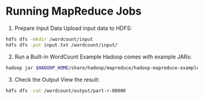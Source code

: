 # Running MapReduce Jobs

1. Prepare Input Data Upload input data to HDFS:

  ```bash
  hdfs dfs -mkdir /wordcount/input
  hdfs dfs -put input.txt /wordcount/input/
  ```

2. Run a Built-in WordCount Example Hadoop comes with example JARs:
 
 ```bash
 hadoop jar $HADOOP_HOME/share/hadoop/mapreduce/hadoop-mapreduce-examples-*.jar wordcount /wordcount/input /wordcount/output
 ```

3. Check the Output View the result:

 ```bash
 hdfs dfs -cat /wordcount/output/part-r-00000
 ```
